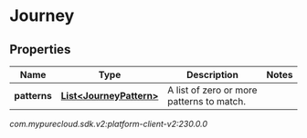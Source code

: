 # Journey


## Properties

| Name | Type | Description | Notes |
| ------------ | ------------- | ------------- | ------------- |
| **patterns** | [**List&lt;JourneyPattern&gt;**](JourneyPattern) | A list of zero or more patterns to match. |  |




_com.mypurecloud.sdk.v2:platform-client-v2:230.0.0_
